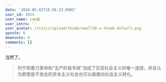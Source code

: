 ```yaml
---
date: '2018-05-02T15:56:22.090Z'
user_id: 1014
user_name: sam金
user_intro: ''
user_avatar: /static/upload/thumb/small50-u-thumb-default.png
upvote: 6
downvote: 0
comments: []
---
```


当然了。

> 列宁把暴力革命和“无产阶级专政”当成了实现社会主义的唯一途径，并且认为即使是不发达的资本主义社会也可以直接向社会主义转化。
